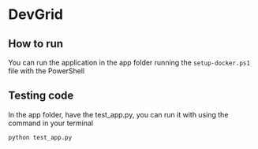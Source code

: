 # DevGrid

## How to run

You can run the application in the app folder running the `setup-docker.ps1` file with the PowerShell


## Testing code

In the app folder, have the test_app.py, you can run it with using the command in your terminal
    
    python test_app.py 
    